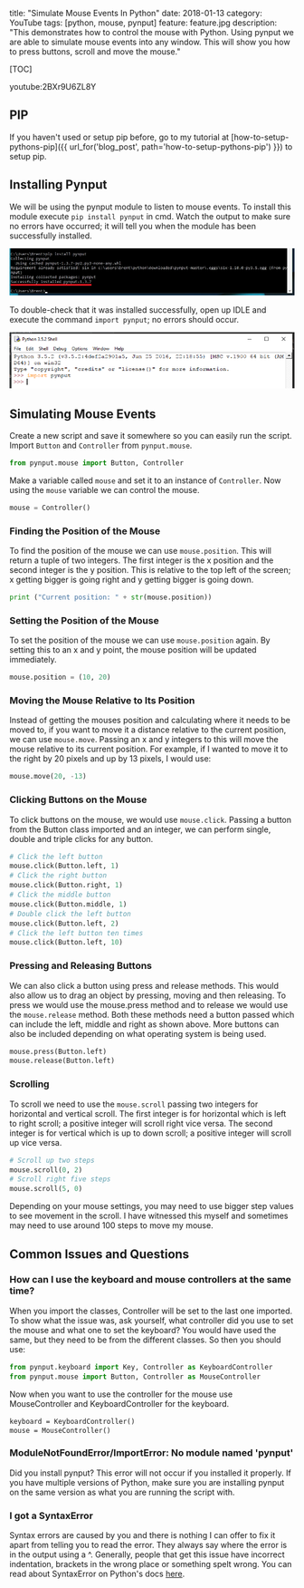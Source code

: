 title: "Simulate Mouse Events In Python"
date: 2018-01-13
category: YouTube
tags: [python, mouse, pynput]
feature: feature.jpg
description: "This demonstrates how to control the mouse with Python. Using pynput we are able to simulate mouse events into any window. This will show you how to press buttons, scroll and move the mouse."

[TOC]

youtube:2BXr9U6ZL8Y

## PIP
If you haven't used or setup pip before, go to my tutorial at [how-to-setup-pythons-pip]({{ url_for('blog_post', path='how-to-setup-pythons-pip') }}) to setup pip.

## Installing Pynput
We will be using the pynput module to listen to mouse events. To install this module execute ```pip install pynput``` in cmd. Watch the output to make sure no errors have occurred; it will tell you when the module has been successfully installed.

![Installing pynput](/posts/how-to-get-mouse-clicks-with-python/pynput1.png)

To double-check that it was installed successfully, open up IDLE and execute the command ```import pynput```; no errors should occur.

![Testing pynput](/posts/how-to-get-mouse-clicks-with-python/pynput2.png)

## Simulating Mouse Events
Create a new script and save it somewhere so you can easily run the script. Import `Button` and `Controller` from `pynput.mouse`.

```python
from pynput.mouse import Button, Controller
```

Make a variable called `mouse` and set it to an instance of `Controller`. Now using the `mouse` variable we can control the mouse.

```python
mouse = Controller()
```

### Finding the Position of the Mouse
To find the position of the mouse we can use `mouse.position`. This will return a tuple of two integers. The first integer is the x position and the second integer is the y position. This is relative to the top left of the screen; x getting bigger is going right and y getting bigger is going down.

```python
print ("Current position: " + str(mouse.position))
```

### Setting the Position of the Mouse
To set the position of the mouse we can use `mouse.position` again. By setting this to an x and y point, the mouse position will be updated immediately.

```python
mouse.position = (10, 20)
```

### Moving the Mouse Relative to Its Position
Instead of getting the mouses position and calculating where it needs to be moved to, if you want to move it a distance relative to the current position, we can use `mouse.move`. Passing an x and y integers to this will move the mouse relative to its current position. For example, if I wanted to move it to the right by 20 pixels and up by 13 pixels, I would use:

```python
mouse.move(20, -13)
```

### Clicking Buttons on the Mouse
To click buttons on the mouse, we would use `mouse.click`. Passing a button from the Button class imported and an integer, we can perform single, double and triple clicks for any button.

```python
# Click the left button
mouse.click(Button.left, 1)
# Click the right button
mouse.click(Button.right, 1)
# Click the middle button
mouse.click(Button.middle, 1)
# Double click the left button
mouse.click(Button.left, 2)
# Click the left button ten times
mouse.click(Button.left, 10)
```

### Pressing and Releasing Buttons
We can also click a button using press and release methods. This would also allow us to drag an object by pressing, moving and then releasing. To press we would use the mouse.press method and to release we would use the `mouse.release` method. Both these methods need a button passed which can include the left, middle and right as shown above. More buttons can also be included depending on what operating system is being used.

```python
mouse.press(Button.left)
mouse.release(Button.left)
```

### Scrolling
To scroll we need to use the `mouse.scroll` passing two integers for horizontal and vertical scroll. The first integer is for horizontal which is left to right scroll; a positive integer will scroll right vice versa. The second integer is for vertical which is up to down scroll; a positive integer will scroll up vice versa.

```python
# Scroll up two steps
mouse.scroll(0, 2)
# Scroll right five steps
mouse.scroll(5, 0)
```

Depending on your mouse settings, you may need to use bigger step values to see movement in the scroll. I have witnessed this myself and sometimes may need to use around 100 steps to move my mouse.

## Common Issues and Questions

### How can I use the keyboard and mouse controllers at the same time?
When you import the classes, Controller will be set to the last one imported. To show what the issue was, ask yourself, what controller did you use to set the mouse and what one to set the keyboard? You would have used the same, but they need to be from the different classes.  So then you should use:
```python
from pynput.keyboard import Key, Controller as KeyboardController
from pynput.mouse import Button, Controller as MouseController
```

Now when you want to use the controller for the mouse use MouseController and KeyboardController for the keyboard.
```
keyboard = KeyboardController()
mouse = MouseController()
```

### ModuleNotFoundError/ImportError: No module named 'pynput'
Did you install pynput? This error will not occur if you installed it properly. If you have multiple versions of Python, make sure you are installing pynput on the same version as what you are running the script with.

### I got a SyntaxError
Syntax errors are caused by you and there is nothing I can offer to fix it apart from telling you to read the error. They always say where the error is in the output using a ^. Generally, people that get this issue have incorrect indentation, brackets in the wrong place or something spelt wrong. You can read about SyntaxError on Python's docs [here](https://docs.python.org/2/tutorial/errors.html#syntax-errors).
